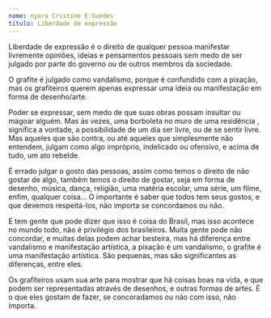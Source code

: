 ```yaml
---
nome: nyara Cristine E.Guedes
titulo: Liberdade de expressão
---
```


Liberdade de expressão é o direito de qualquer pessoa manifestar livremente opiniões, ideias e pensamentos pessoais sem medo de ser julgado por parte do governo ou de outros membros da sociedade.

O grafite é julgado como vandalismo, porque é confundido com a pixação, mas os grafiteiros querem apenas expressar uma ideia ou manifestação em forma de desenho/arte.

Poder se expressar, sem medo de que suas obras possam insultar ou magoar alguém. Mas ás vezes, uma borboleta no muro de uma residência , significa a vontade, a possibilidade de um dia ser livre, ou de se sentir livre. Mas aqueles que são contra, ou até aqueles que simplesmente não entendem, julgam como algo impróprio, indelicado ou ofensivo, e acima de tudo, um ato rebelde.

É errado julgar o gosto das pessoas, assim como temos o direito de não gostar de algo, também temos o direito de gostar, seja em forma de desenho, música, dança, religião, uma matéria escolar, uma série, um filme, enfim, qualquer coisa... O importante é saber que todos tem seus gostos, e que devemos respeitá-los, não importa se concordamos ou não.

E tem gente que pode dizer que isso é coisa do Brasil, mas isso acontece no mundo todo, não é privilégio dos brasileiros. Muita gente pode não concordar, e muitas delas podem achar besteira, mas há diferença entre vandalismo e manifestação artística, a pixação é um vandalismo, o grafite é uma manifestação artística. São pequenas, mas são significantes as diferenças, entre eles.

Os grafiteiros usam sua arte para mostrar que há coisas boas na vida, e que podem ser representadas através de desenhos, e outras formas de artes. É o que eles gostam de fazer, se concoradamos ou não com isso, não importa.

